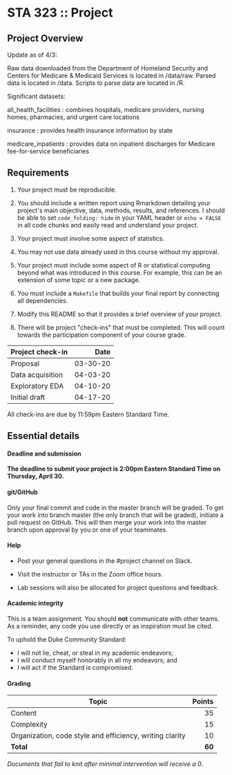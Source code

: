 # STA 323 :: Project

## Project Overview

Update as of 4/3:

Raw data downloaded from the Department of Homeland Security and Centers for Medicare & Medicaid Services is located in /data/raw. Parsed data is located in /data. Scripts to parse data are located in /R. 

Significant datasets:
   
   all_health_facilities : combines hospitals, medicare providers, nursing homes, pharmacies, and urgent care locations
   
   insurance : provides health insurance information by state
   
   medicare_inpatients : provides data on inpatient discharges for Medicare fee-for-service beneficiaries


## Requirements

1. Your project must be reproducible.

2. You should include a written report using Rmarkdown detailing your 
   project's main objective, data, methods, results, and references. 
   I should be able to set `code_folding: hide` in your YAML header or 
   `echo = FALSE` in all code chunks and easily read and 
   understand your project.

3. Your project must involve some aspect of statistics.

4. You may not use data already used in this course without my approval.

5. Your project must include some aspect of R or statistical computing beyond 
   what was introduced in this course. For example, this can be an extension of 
   some topic or a new package.

6. You must include a `Makefile` that builds your final report by
   connecting all dependencies.

7. Modify this README so that it provides a brief overview of your project.

8. There will be project "check-ins" that must be completed. This will count
   towards the participation component of your course grade.

| **Project check-in** | **Date** |
|----------------------|---------:|
| Proposal             | 03-30-20 |
| Data acquisition     | 04-03-20 |
| Exploratory EDA      | 04-10-20 |
| Initial draft        | 04-17-20 |

All check-ins are due by 11:59pm Eastern Standard Time.

## Essential details

#### Deadline and submission

<b>The deadline to submit your project is 2:00pm Eastern Standard Time 
on Thursday, April 30.</b>

#### git/GitHub

Only your final commit and code in the master branch will be graded. 
To get your work into branch master (the only branch that will be graded), 
initiate a pull request on GitHub. This will then merge your work into the 
master branch upon approval by you or one of your teammates.

#### Help

- Post your general questions in the #project channel on Slack. 

- Visit the instructor or TAs in the Zoom office hours.

- Lab sessions will also be allocated for project questions and feedback.

#### Academic integrity

This is a team assignment. You should <b>not</b> communicate with other
teams. As a reminder, any code you use directly or as inspiration must be cited.

To uphold the Duke Community Standard:

- I will not lie, cheat, or steal in my academic endeavors;
- I will conduct myself honorably in all my endeavors; and
- I will act if the Standard is compromised.

#### Grading

| **Topic**                                                | **Points** |
|----------------------------------------------------------|-----------:|
| Content                                                  |         35 |
| Complexity                                               |         15 |
| Organization, code style and efficiency, writing clarity |         10 |
| **Total**                                                |     **60** |

*Documents that fail to knit after minimal intervention will receive a 0*.
